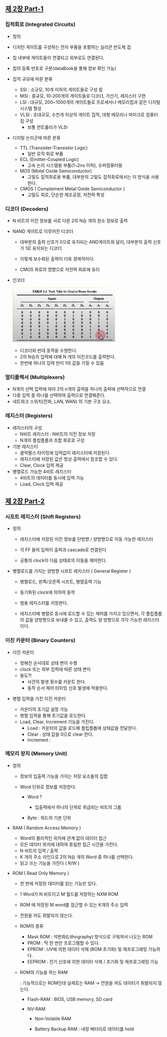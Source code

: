 ## [제 2장 Part-1](https://www.youtube.com/watch?v=aj74NlGUAk4&list=PLc8fQ-m7b1hCHTT7VH2oo0Ng7Et096dYc&index=4)



### 집적회로 (Integrated Circuits)

-  정의
  - 디지턴 게이트를 구성하는 전자 부품을 포함하는 실리콘 반도체 칩
  - 칩 내부에 게이트들이 연결되고 외부로도 연결된다.
  - 칩의 등록 번호로 구분(dataBook을 통해 정보 확인 가능)



- 집적 규모에 따른 분류
  - SSI : 소규모, 10개 이하의 게이트들로 구성 됨
  - MSI : 중규모, 10-200개의 게이트들로 디코더, 가산기, 레지스터 구현
  - LSI : 대규모, 200~1000개의 게이트들로 프로세서나 메모리칩과 같은 디지털 시스템 형성
  - VLSI : 초대규모, 수천개 이상의 게이트 집적, 대형 메모리나 마이크로 컴퓨터 칩 구성
    - 보통 컨트롤러가 VLSI



- 디지털 논리군에 따른 분류
  - TTL (Transister-Transistor Logic)
    - 일반 로직 회로 부품
  - ECL (Emitter-Coupled Logic)
    - 고속 논리 시스템용 부품(1~2ns 이하), 슈퍼컴퓨터용
  - MOS (Motel Oxide Semiconductor)
    - 고밀도 집적회로용 부품, 대부분의 고밀도 집적회로에서는 이 방식을 사용한다.
  - CMOS ( Complement Metal Oxide Semiconductor )
    - 고밀도 회로, 단순한 제조공정, 저전력 특성





### 디코더 (Decoders)

- N 비트의 이진 정보를 서로 다른 2의 N승 개의 원소 정보로 출력



- NAND 게이트로 이루어진 디코더

  - 대부분의 출력 신호가 0으로 유지되는 AND게이트와 달리, 대부분의 출력 신호가 1로 유지되는 디코더

  - 이렇게 보수화된 출력이 더욱 경제적이다.

  - CMOS 회로의 영향으로 저전력 회로에 유리

    

- 인코더

  ![image-20220629142728470](2장-디지털-부품.assets/image-20220629142728470.png)

  - 디코더와 반대 동작을 수행한다.
  - 2의 N승의 입력에 대해 N 개의 이진코드를 출력한다.
  - 한번에 하나의 입력 만이 1의 값을 가질 수 있음





### 멀티플렉서 (Multiplexers)

- N개의 선택 입력에 따라 2의 n개의 출력을 하나의 출력에 선택적으로 연결
- 다중 입력 중 하나를 선택하여 출력으로 연결해준다.
- 네트워크 스위치(전화, LAN, WAN) 의 기본 구조 요소.



### 레지스터 (Registers)

- 레지스터의 구성
  - N비트 레지스터 : N비트의 이진 정보 저장
  - N개의 플립플롭과 조합 회로로 구성
- 기본 레지스터
  - 클럭펄스 타이밍에 입력값이 레지스터에 저장된다.
  - 레지스터에 저장된 값은 항상 출력에서 참조할 수 있다.
  - Clear, Clock 입력 제공
- 병렬로드 가능한 4비트 레지스터
  - 4비트의 데이터를 동시에 입력 가능
  - Load, Clock 입력 제공







## [제 2장 Part-2](https://www.youtube.com/watch?v=7VPjQMeiHg0&list=PLc8fQ-m7b1hCHTT7VH2oo0Ng7Et096dYc&index=5)



### 시프트 레지스터 (Shift Registers)

- 정의

  - 레지스터에 저장된 이진 정보를 단방향 / 양방향으로 이동 가능한 레지스터

  - 각 FF 들의 입력이 출력과 cascade로 연결된다

  - 공통의 clock이 다음 상태로의 이동을 제어한다.

    

- 병렬로드를 가지는 양방향 시프트 레지스터 ( General Register )

  - 병렬로드, 왼쪽/오른쪽 시프트, 병렬출력 기능

  - 동기화된 clock에 의하여 동작

  - 범용 레지스터를 지칭한다. 

  - 레지스터에 병렬로 동시에 로드할 수 있는 제어를 가지고 있으면서, 각 플립플롭의 값을 양방향으로 보내줄 수 있고, 출력도 양 방향으로 각각 가능한 레지스터이다.

    

### 이진 카운터 (Binary Counters)

- 이진 카운터
  - 정해진 순서대로 상태 변이 수행
  - clock 또는 외부 입력에 따른 상태 변이
  - 용도?!
    - 사건의 발생 횟수를 카운트 한다.
    - 동작 순서 제어 타이밍 신호 발생에 적용한다.

- 병렬 입력을 가진 이진 카운터
  - 카운터의 초기값 설정 가능
  - 병렬 입력을 통해 초기값을 로드한다.
  - Load, Clear, Increment 기능을 가진다.
    - Load : 카운터의 값을 로드해 플립플롭에 상태값을 전달한다.
    - Clear : 상태 값을 0으로 clear 한다.
    - Increment : 





### 메모리 장치 (Memory Unit)

- 정의

  - 정보의 입출력 기능을 가지는 저장 요소들의 집합

  - Word 단위로 정보를 저장한다.

    - Word  ?

      - 입출력에서 하나의 단위로 취급되는 비트의 그룹

    - Byte : 워드의 기본 단위

      

- RAM ( Random Access Memory )

  - Word의 물리적인 위치에 관계 없이 데이터 접근
  - 모든 데이터 위치에 대하여 동일한 접근 시간을 가진다.
  - N 비트의 입력 / 출력 
  - K 개의 주소 라인으로 2의 N승 개의 Word 중 하나를 선택한다.
  - 읽고 쓰는 기능을 가진다 ( R/W )



- ROM ( Read Only Memory )

  - 한 번에 저장된 데이터를 읽는 기능만 있다. 
  - 1 Word가 N 비트이고 M 월드를 저장하는 NXM ROM
  - ROM 에 저장된 M word를 접근할 수 있는 K개의 주소 입력
  - 전원을 꺼도 휘발되지 않는다.

  

  - ROM의 종류

    - Mask ROM : 석판화(Lithography) 방식으로 구워져서 나오는 ROM
    - PROM : 딱 한 번만 프로그램할 수 있다.
    - EPROM : UV에 의한 데이터 삭제 (ROM 초기화) 및 재프로그래밍 가능하다.
    - EEPROM : 전기 신호에 의한 데이터 삭제 / 초기화 및 재프로그래밍 가능

    

  - ROM의 기능을 하는 RAM

    : 기능적으로는 ROM인데 실제로는 RAM -> 전원을 꺼도 데이터가 휘발되지 않는다.

    - Flash-RAM : BIOS, USB memory, SD card

    - NV-RAM

      - Non-Volatile RAM

      - Battery Backup RAM : 내장 배터리로 데이터를 hold

        